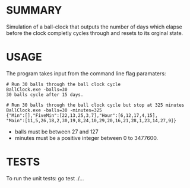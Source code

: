 SUMMARY
=======

Simulation of a ball-clock that outputs the number of
days which elapse before the clock completly cycles through and resets to its orginal state.

USAGE
=================
The program takes input from the command line flag paramaters:

	# Run 30 balls through the ball clock cycle
	BallClock.exe -balls=30
	30 balls cycle after 15 days.
	
	# Run 30 balls through the ball clock cycle but stop at 325 minutes
	BallClock.exe -balls=30 -minutes=325
	{"Min":[],"FiveMin":[22,13,25,3,7],"Hour":[6,12,17,4,15],
	"Main":[11,5,26,18,2,30,19,8,24,10,29,20,16,21,28,1,23,14,27,9]}
	
- balls must be between 27 and 127
- minutes must be a positive integer between 0 to 3477600.

TESTS
=================
To run the unit tests:
	go test ./...
